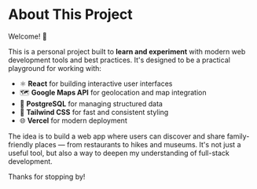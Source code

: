# About This Project

Welcome! 👋

This is a personal project built to **learn and experiment** with modern web development tools and best practices. It's designed to be a practical playground for working with:

- ⚛️ **React** for building interactive user interfaces
- 🗺️ **Google Maps API** for geolocation and map integration
- 🐘 **PostgreSQL** for managing structured data
- 💨 **Tailwind CSS** for fast and consistent styling
- 🌐 **Vercel** for modern deployment

The idea is to build a web app where users can discover and share family-friendly places — from restaurants to hikes and museums. It's not just a useful tool, but also a way to deepen my understanding of full-stack development.

Thanks for stopping by!
